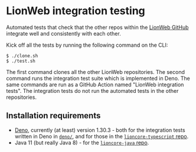 # LionWeb integration testing

Automated tests that check that the other repos within the [LionWeb GitHub](https://github.com/LionWeb-org) integrate well and consistently with each other.

Kick off all the tests by running the following command on the CLI:

```
$ ./clone.sh
$ ./test.sh
```

The first command clones all the other LionWeb repositories.
The second command runs the integration test suite which is implemented in Deno.
The same commands are run as a GitHub Action named "LionWeb integration tests".
The integration tests do not run the automated tests in the other repositories.


## Installation requirements

* [Deno](https://deno.land/), currently (at least) version 1.30.3 - both for the integration tests written in Deno in [`deno/`](./deno/), and for those in the [`lioncore-typescript` repo](./repos/lioncore-typescript).
* Java 11 (but really Java 8) - for the [`lioncore-java` repo](./repos/lioncore-java).

